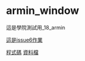 # armin_window
這是學院測試用_18_armin


[這是issue6作業](https://github.com/arminlinster/armin_window/download/issue6)

[程式碼](./lesson2.ipynb)
[資料檔](./aqi2.json)